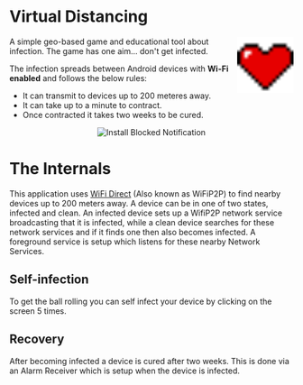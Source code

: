 # Virtual Distancing

<img align="right" width="100" height="100" src="media\Sprite_heart.png">

A simple geo-based game and educational tool about infection. The game has one aim... don't get infected.

The infection spreads between Android devices with **Wi-Fi enabled** and follows the below rules:
- It can transmit to devices up to 200 meteres away.
- It can take up to a minute to contract.
- Once contracted it takes two weeks to be cured.


<p align="center"><img src="media\infection.gif" alt="Install Blocked Notification" width="400"/></p>

# The Internals
This application uses [WiFi Direct](https://developer.android.com/training/connect-devices-wirelessly/wifi-direct) (Also known as WiFiP2P) to find nearby devices up to 200 meters away. A device can be in one of two states, infected and clean. An infected device sets up a WifiP2P network service broadcasting that it is infected, while a clean device searches for these network services and if it finds one then also becomes infected. A foreground service is setup which listens for these nearby Network Services.

## Self-infection
To get the ball rolling you can self infect your device by clicking on the screen 5 times.

## Recovery
After becoming infected a device is cured after two weeks. This is done via an Alarm Receiver which is setup when the device is infected.
